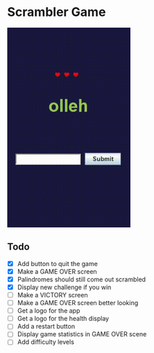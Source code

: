 # Scrambler Game

![example of how the project looks in action!](fail.gif)

## Todo
- [x] Add button to quit the game
- [x] Make a GAME OVER screen
- [X] Palindromes should still come out scrambled
- [X] Display new challenge if you win
- [ ] Make a VICTORY screen
- [ ] Make a GAME OVER screen better looking
- [ ] Get a logo for the app
- [ ] Get a logo for the health display
- [ ] Add a restart button
- [ ] Display game statistics in GAME OVER scene
- [ ] Add difficulty levels
